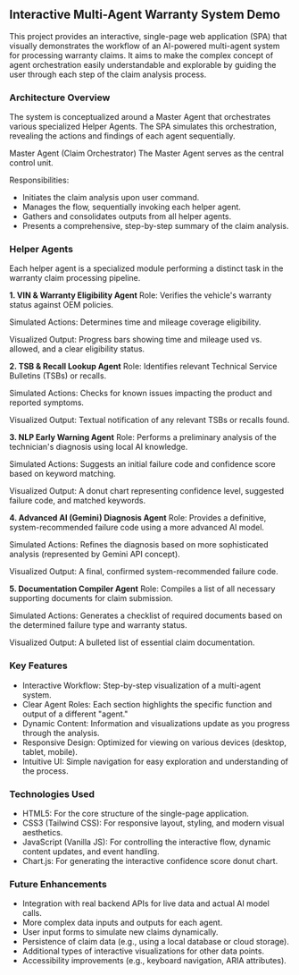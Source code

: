 ## Interactive Multi-Agent Warranty System Demo
This project provides an interactive, single-page web application (SPA) that visually demonstrates the workflow of an AI-powered multi-agent system for processing warranty claims. It aims to make the complex concept of agent orchestration easily understandable and explorable by guiding the user through each step of the claim analysis process.

### Architecture Overview
The system is conceptualized around a Master Agent that orchestrates various specialized Helper Agents. The SPA simulates this orchestration, revealing the actions and findings of each agent sequentially.

Master Agent (Claim Orchestrator)
The Master Agent serves as the central control unit.

Responsibilities:
- Initiates the claim analysis upon user command.
- Manages the flow, sequentially invoking each helper agent.
- Gathers and consolidates outputs from all helper agents.
- Presents a comprehensive, step-by-step summary of the claim analysis.

### Helper Agents
Each helper agent is a specialized module performing a distinct task in the warranty claim processing pipeline.

**1. VIN & Warranty Eligibility Agent**
Role: Verifies the vehicle's warranty status against OEM policies.

Simulated Actions: Determines time and mileage coverage eligibility.

Visualized Output: Progress bars showing time and mileage used vs. allowed, and a clear eligibility status.

**2. TSB & Recall Lookup Agent**
Role: Identifies relevant Technical Service Bulletins (TSBs) or recalls.

Simulated Actions: Checks for known issues impacting the product and reported symptoms.

Visualized Output: Textual notification of any relevant TSBs or recalls found.

**3. NLP Early Warning Agent**
Role: Performs a preliminary analysis of the technician's diagnosis using local AI knowledge.

Simulated Actions: Suggests an initial failure code and confidence score based on keyword matching.

Visualized Output: A donut chart representing confidence level, suggested failure code, and matched keywords.

**4. Advanced AI (Gemini) Diagnosis Agent**
Role: Provides a definitive, system-recommended failure code using a more advanced AI model.

Simulated Actions: Refines the diagnosis based on more sophisticated analysis (represented by Gemini API concept).

Visualized Output: A final, confirmed system-recommended failure code.

**5. Documentation Compiler Agent**
Role: Compiles a list of all necessary supporting documents for claim submission.

Simulated Actions: Generates a checklist of required documents based on the determined failure type and warranty status.

Visualized Output: A bulleted list of essential claim documentation.

### Key Features
- Interactive Workflow: Step-by-step visualization of a multi-agent system.
- Clear Agent Roles: Each section highlights the specific function and output of a different "agent."
- Dynamic Content: Information and visualizations update as you progress through the analysis.
- Responsive Design: Optimized for viewing on various devices (desktop, tablet, mobile).
- Intuitive UI: Simple navigation for easy exploration and understanding of the process.

### Technologies Used
- HTML5: For the core structure of the single-page application.
- CSS3 (Tailwind CSS): For responsive layout, styling, and modern visual aesthetics.
- JavaScript (Vanilla JS): For controlling the interactive flow, dynamic content updates, and event handling.
- Chart.js: For generating the interactive confidence score donut chart.

### Future Enhancements
- Integration with real backend APIs for live data and actual AI model calls.
- More complex data inputs and outputs for each agent.
- User input forms to simulate new claims dynamically.
- Persistence of claim data (e.g., using a local database or cloud storage).
- Additional types of interactive visualizations for other data points.
- Accessibility improvements (e.g., keyboard navigation, ARIA attributes).
